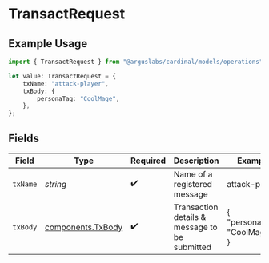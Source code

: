 # TransactRequest

## Example Usage

```typescript
import { TransactRequest } from "@arguslabs/cardinal/models/operations";

let value: TransactRequest = {
    txName: "attack-player",
    txBody: {
        personaTag: "CoolMage",
    },
};
```

## Fields

| Field                                                  | Type                                                   | Required                                               | Description                                            | Example                                                |
| ------------------------------------------------------ | ------------------------------------------------------ | ------------------------------------------------------ | ------------------------------------------------------ | ------------------------------------------------------ |
| `txName`                                               | *string*                                               | :heavy_check_mark:                                     | Name of a registered message                           | attack-player                                          |
| `txBody`                                               | [components.TxBody](../../models/components/txbody.md) | :heavy_check_mark:                                     | Transaction details & message to be submitted          | {<br/>"personaTag": "CoolMage"<br/>}                   |